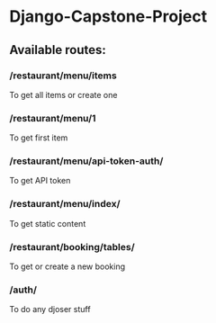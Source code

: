 # Django-Capstone-Project
## Available routes:
### /restaurant/menu/items
To get all items or create one
### /restaurant/menu/1
To get first item
### /restaurant/menu/api-token-auth/ 
To get API token
### /restaurant/menu/index/
To get static content
### /restaurant/booking/tables/
To get or create a new booking
### /auth/
To do any djoser stuff    